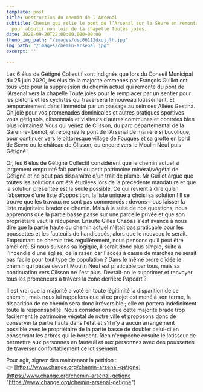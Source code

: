 ```yaml
---
template: post
title: Destruction du chemin de l’Arsenal
subtitle: Chemin qui relie le pont de l’Arsenal sur la Sèvre en remontant le coteau
  pour aboutir non loin de la chapelle Toutes joies.
date: 2020-09-20T22:00:00.000+00:00
thumb_img_path: "/images/dsc06113dxojjlh.jpg"
img_path: "/images/chemin-arsenal.jpg"
excerpt: ''

---
```

Les 6 élus de Gétigné Collectif sont indignés que lors du Conseil Municipal du 25 juin 2020, les élus de la majorité emmenés par François Guillot ont tous voté pour la suppression du chemin actuel qui remonte du pont de l’Arsenal vers la chapelle Toute joies pour le remplacer par un sentier pour les piétons et les cyclistes qui traversera le nouveau lotissement. Et temporairement dans l’immédiat par un passage au sein des Allées Gestina. Oh joie pour vos promenades dominicales et autres pratiques sportives vous gétignois, clissonnais et visiteurs d’autres communes et contrées bien plus lointaines! Vous qui venez de Clisson, du parc départemental de la Garenne- Lemot, et rejoignez le pont de l’Arsenal de manière si bucolique, pour continuer vers le pittoresque village de Fouques et sa grotte en bord de Sèvre ou le château de Clisson, ou encore vers le Moulin Neuf puis Gétigné !

Or, les 6 élus de Gétigné Collectif considèrent que le chemin actuel si largement emprunté fait partie du petit patrimoine minéral/végétal de Gétigné et ne peut pas disparaitre d'un trait de plume. Mr Guillot argue que toutes les solutions ont été étudiées lors de la précédente mandature et que la solution présentée est la seule possible. Ce qui revient à dire qu’en l’absence d’une liste d’opposition, la liste unique a choisi sa solution ! Il se trouve que les travaux ne sont pas commencés : devons-nous laisser la liste majoritaire brader ce chemin. Mais à la suite de nos questions, nous apprenons que la partie basse passe sur une parcelle privée et que son propriétaire veut la récupérer. Ensuite Gilles Chabas s'est avancé à nous dire que la partie haute du chemin actuel n'était pas praticable pour les poussettes et les fauteuils de handicapés, alors que le nouveau le serait. Empruntant ce chemin très régulièrement, nous pensons qu’il peut être amélioré. Si nous suivons sa logique, il serait donc plus simple, suite à l'incendie d'une église, de la raser, car l'accès à cause de marches ne serait pas facile pour tout type de population ? Dans le même ordre d’idée le chemin qui passe devant Moulin Neuf est praticable par tous, mais sa continuation vers Clisson ne l'est plus. Devrait-on le supprimer et renvoyer tous les promeneurs à travers la zone derrière Papcart ?

Il est vrai que la majorité a voté en toute légitimité la disparition de ce chemin ; mais nous lui rappelons que si ce projet est mené à son terme, la disparition de ce chemin sera donc irréversible ; elle en portera indéfiniment toute la responsabilité. Nous considérions que cette majorité brade trop facilement le patrimoine végétal de notre ville et proposons donc de conserver la partie haute dans l'état et s'il n'y a aucun arrangement possible avec le propriétaire de la partie basse de doubler celui-ci en conservant les arbres qui le bordent. Rien n'empêche ensuite le lotisseur de permettre aux personnes en fauteuil et aux personnes avec des poussettes de traverser confortablement ce lotissement.

Pour agir, signez dès maintenant la pétition :[  
](https://emojipedia.org/backhand-index-pointing-right/)👉 [https://www.change.org/chemin-arsenal-getigne](https://www.change.org/chemin-arsenal-getigne "https://www.change.org/chemin-arsenal-getigne")